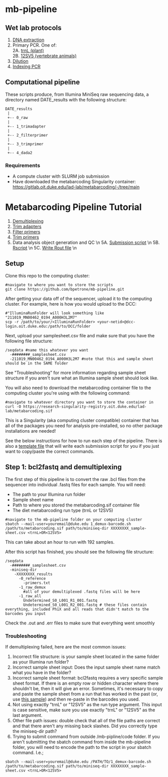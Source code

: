 # mb-pipeline

## Wet lab protocols

1. [DNA extraction](https://github.com/bpetrone/mb-pipeline/blob/master/protocols/1_dna_extraction.md) 
2. Primary PCR. One of:  
 2A. [trnL (plant)](https://github.com/bpetrone/mb-pipeline/blob/master/protocols/2A_primary_pcr_trnL.md)  
 2B. [12SV5 (vertebrate animals)](https://github.com/bpetrone/mb-pipeline/blob/master/protocols/2B_primary_pcr_12SV5.md) 
4. [Dilution](https://github.com/bpetrone/mb-pipeline/blob/master/protocols/3_dilution.md) 
5. [Indexing PCR](https://github.com/bpetrone/mb-pipeline/blob/master/protocols/4_indexing_pcr.md) 

## Computational pipeline

These scripts  produce, from Illumina MiniSeq raw sequencing data, a directory named DATE_results with the following structure:

```
DATE_results
 |
 +-- 0_raw
 |    
 +-- 1_trimadapter
 | 
 +-- 2_filterprimer
 |    
 +-- 3_trimprimer
 |    
 +-- 4_dada2
 ```
### Requirements

* A compute cluster with SLURM job submission
* Have downloaded the metabarcoding Singularity container: https://gitlab.oit.duke.edu/lad-lab/metabarcoding/-/tree/main 

# Metabarcoding Pipeline Tutorial

1. [Demultiplexing](https://github.com/bpetrone/mb-pipeline/blob/master/code/1_demux-barcode.sh) 
2. [Trim adapters](https://github.com/bpetrone/mb-pipeline/blob/master/code/2_trim-adapters.sh)
3. [Filter primers](https://github.com/bpetrone/mb-pipeline/blob/master/code/3_filter-primers.sh)
4. [Trim primers](https://github.com/bpetrone/mb-pipeline/blob/master/code/4_trim-primers.sh)
5. Data analysis object generation and QC \n
  5A. [Submission script](https://github.com/bpetrone/mb-pipeline/blob/master/code/5_dada2.sh) \n
  5B. [Rscript](https://github.com/bpetrone/mb-pipeline/blob/master/code/5_dada2.R) \n
  5C. [Write Rout file](https://github.com/bpetrone/mb-pipeline/blob/master/code/Rscript-echo.R) \n
  
## Setup

Clone this repo to the computing cluster:
```
#navigate to where you want to store the scripts
git clone https://github.com/bpetrone/mb-pipeline.git
```

After getting your data off of the sequencer, upload it to the computing cluster. For example, here is how you would upload to the DCC:

```
#"IlluminaRunFolder will look something like "211019_MN00462_0194_A000H3L2M7"
scp -r /path/to/your/<IlluminaRunFolder> <your-netid>@dcc-login.oit.duke.edu:/path/to/DCC/folder
```

Next, upload your samplesheet.csv file and make sure that you have the following file structure:
```
/seqdata #name this whatever you want
  -########_samplesheet.csv 
  -211019_MN00462_0194_A000H3L2M7 #note that this and sample sheet should be in the SAME folder
```
See "Troubleshooting" for more information regarding sample sheet structure if you aren't sure what an Illumina sample sheet should look like. 

You will also need to download the metabarcoding container file to the computing cluster you're using with the following command:
```
#navigate to whatever directory you want to store the container in
curl -O https://research-singularity-registry.oit.duke.edu/lad-lab/metabarcoding.sif
```
This is a Singularity (aka computing cluster compatible) container that has all of the packages you need for analysis pre-installed, so no other package installations are needed!

See the below instructions for how to run each step of the pipeline. There is also a [template file](https://github.com/bpetrone/mb-pipeline/blob/master/code/script-writer.Rmd) that will write each submission script for you if you just want to copy/paste the correct commands.

## Step 1: bcl2fastq and demultiplexing

The first step of this pipeline is to convert the raw .bcl files from the sequencer into individual .fastq files for each sample. You will need:
- The path to your Illumina run folder 
- Sample sheet name
- Path to where you stored the metabarcoding.sif container file
- The diet metabarcoding run type (trnL or 12SV5)

```
#navigate to the mb-pipeline folder on your computing cluster
sbatch --mail-user=youremail@duke.edu 1_demux-barcode.sh /path/to/metabarcoding.sif path/to/miniseq-dir XXXXXXXX_sample-sheet.csv <trnL>OR<12SV5>
```
This can take about an hour to run with 192 samples. 

After this script has finished, you should see the following file structure:
```
/seqdata 
  -########_samplesheet.csv 
  -miniseq-dir
    -XXXXXXXX_results
      -0_reference
        -primers.txt
      -1_raw_demux
        #all of your demultiplexed .fastq files will be here
      -1_raw_all
        Undetermined_S0_L001_R1_001.fastq
        Undetermined_S0_L001_R2_001.fastq # these files contain everything, included PhiX and all reads that didn't match to the barcodes you input
```
Check the .out and .err files to make sure that everything went smoothly
### Troubleshooting
If demultiplexing failed, here are the most common issues:
1. Incorrect file structure: is your sample sheet located in the same folder as your Illumina run folder?
2. Incorrect sample sheet input: Does the input sample sheet name match what you have in the folder?
3. Incorrect sample sheet format: bcl2fastq requires a very specific sample sheet format. If there is an empty row or hidden character where there shouldn't be, then it will give an error. Sometimes, it's necessary to copy and paste the sample sheet from a run that has worked in the past (or, use [this sample](https://github.com/bpetrone/mb-pipeline/blob/master/code/samplesheet-template.csv)) and then re-paste in the barcodes you used. 
4. Not using exactly "trnL" or "12SV5" as the run type argument. This input is case sensitive, make sure you use exactly "trnL" or "12SV5" as the last argument. 
5. Other file path issues: double check that all of the file paths are correct and that there aren't any missing back slashes. Did you correctly type the miniseq-dir path? 
6. Trying to submit command from outside /mb-pipline/code folder. If you aren't submitting the sbatch command from inside the mb-pipeline folder, you will need to encode the path to the script in your sbatch command. I.e.;
```
sbatch --mail-user=youremail@duke.edu /PATH/TO/1_demux-barcode.sh /path/to/metabarcoding.sif path/to/miniseq-dir XXXXXXXX_sample-sheet.csv <trnL>OR<12SV5>
```

